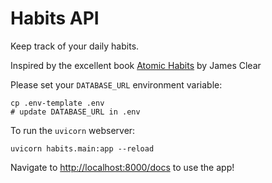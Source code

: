 # Habits API

Keep track of your daily habits.

Inspired by the excellent book [Atomic Habits](https://jamesclear.com/atomic-habits) by James Clear

Please set your `DATABASE_URL` environment variable:

```
cp .env-template .env
# update DATABASE_URL in .env
```

To run the `uvicorn` webserver:

```
uvicorn habits.main:app --reload
```

Navigate to [http://localhost:8000/docs](http://localhost:8000/docs) to use the app!
